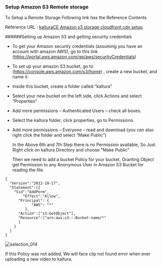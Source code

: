 ### Setup Amazon S3 Remote storage

  To Setup a Remote Storage Following link has the Reference Contents 

  Reference URL : [kalturaCE Amazon s3 storage cloudfront cdn setup](http://www.panda-os.com/2012/11/kaltura-ce-amazon-s3-storage-cloudfront-cdn-setup/#.Uy_7KHUW3h_)

######Setting up Amazon S3 and getting security credentials

* To get your Amazon security credentials (assuming you have an account with amazon AWS), go to this link
  (https://portal.aws.amazon.com/gp/aws/securityCredentials)

* To set up your amazon S3 bucket, go to (https://console.aws.amazon.com/s3/home) , create a new bucket, and name it.

* Inside this bucket, create a folder called “kaltura”

* Select your new bucket on the left side, click Actions and select “Properties”

* Add more permissions – Authenticated Users – check all boxes.

* Select the kaltura folder, click properties, go to Permissions.

* Add more permissions – Everyone – read and download (you can also right click the folder and select “Make Public”)

  In the Above 6th and 7th Step there is no Permission available, So Just Right click on kaltura Directory and choose     "Make Public"

  Then we need to add a bucket Policy for your bucket, Granting Object get Permission to any Anonymous User in Amazon S3   Bucket for reading the file.

```
{
  "Version":"2012-10-17",
  "Statement":[{
	"Sid":"AddPerm",
        "Effect":"Allow",
	  "Principal": {
            "AWS": "*"
         },
      "Action":["s3:GetObject"],
      "Resource":["arn:aws:s3:::Bucket-name/*"
      ]
    }
  ]
}
```

![selection_014](https://raw.githubusercontent.com/blackyboy/Centos-Linux-Stuffs/master/setup-images/setup_amazon_s3_remote_storage.png)


  If this Policy was not added, We will face clip not found error when ever uploading a new video to kaltura.
